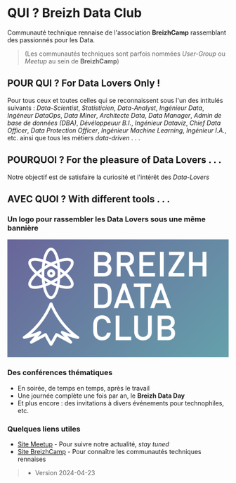 
# QUI ?  Breizh Data Club

Communauté technique rennaise de l'association **BreizhCamp** rassemblant des passionnés pour les Data.
> (Les communautés techniques sont parfois nommées _User-Group_ ou _Meetup_ au sein de **BreizhCamp**)

## POUR QUI ?  For Data Lovers Only ! 

Pour tous ceux et toutes celles qui se reconnaissent sous l'un des intitulés suivants :
_Data-Scientist_, _Statisticien_, _Data-Analyst_, _Ingénieur Data_, _Ingéneur DataOps_, _Data Miner_, _Architecte Data_, _Data Manager_, _Admin de base de données (DBA)_, _Dévéloppeuur B.I._, _Ingénieur Dataviz_, _Chief Data Officer_, _Data Protection Officer_, _Ingénieur Machine Learning_, _Ingénieur I.A._,  etc. ainsi que tous les métiers _data-driven_ . . .

## POURQUOI ?  For the pleasure of Data Lovers . . . 

Notre objectif est de satisfaire la curiosité et l'intérêt des _Data-Lovers_

## AVEC QUOI ?  With different tools . . . 

### Un logo  pour rassembler les Data Lovers sous une même bannière 

![le logo du Breizh Data Club](./illustrim/99_orga_logo-BDC.png)

### Des conférences thématiques 
* En soirée, de temps en temps, après le travail 
* Une journée complète une fois par an, le **Breizh Data Day**
* Et plus encore : des invitations à divers événements pour technophiles, etc.   


### Quelques liens utiles  
* [Site Meetup](https://www.meetup.com/fr-FR/breizh-data-club/) - Pour suivre notre actualité, _stay tuned_
* [Site BreizhCamp](https://www.breizhcamp.org/asso/) - Pour connaître les communautés techniques rennaises

>
> * Version 2024-04-23
